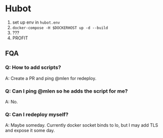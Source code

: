 # Hubot

1. set up env in `hubot.env`
2. `docker-compose -H $DOCKERHOST up -d --build`
3. ???
4. PROFIT

## FQA

### Q: How to add scripts?
A: Create a PR and ping @mlen for redeploy.

### Q: Can I ping @mlen so he adds the script for me?
A: No.

### Q: Can I redeploy myself?
A: Maybe someday. Currently docker socket binds to lo, but I may add TLS and 
expose it some day.
